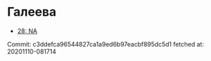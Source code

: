 # Галеева
- [28: NA](28.md)

Commit: c3ddefca96544827ca1a9ed6b97eacbf895dc5d1
 fetched at: 20201110-081714
